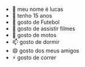 ### 

- 🔭 meu nome é lucas
- 🌱 tenho 15 anos 
- 👯 gosto de Futebol 
- 🤔 gosto de assistir filmes
- 💬 gosto de motos
- 📫 gosto de dormir
- 😄 gosto dos meus amigos 
- ⚡ gosto de correr 
<!--
**Lucaslimastos/Lucaslimastos** is a ✨ _special_ ✨ repository because its `README.md` (this file) appears on your GitHub profile.

-->
